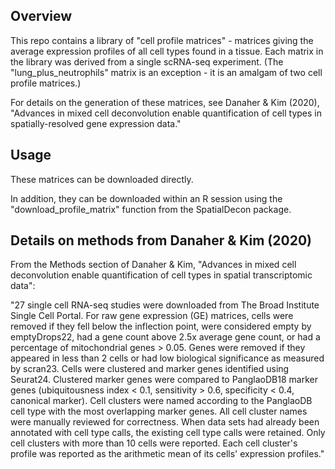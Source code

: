 ## Overview

This repo contains a library of "cell profile matrices" - matrices giving the average expression profiles of all cell types found in a tissue. 
Each matrix in the library was derived from a single scRNA-seq experiment.
(The "lung_plus_neutrophils" matrix is an exception - it is an amalgam of two cell profile matrices.)

For details on the generation of these matrices, see Danaher & Kim (2020), "Advances in mixed cell deconvolution enable quantification of cell types in spatially-resolved gene expression data."


## Usage

These matrices can be downloaded directly. 

In addition, they can be downloaded within an R session using the "download_profile_matrix" function from the SpatialDecon package. 


## Details on methods from Danaher & Kim (2020)

From the Methods section of Danaher & Kim, "Advances in mixed cell deconvolution enable quantification of cell types in
spatial transcriptomic data":

"27 single cell RNA-seq studies were downloaded from The Broad Institute Single Cell Portal. For raw gene expression (GE) matrices, cells were removed if they fell below the inflection point, were considered empty by emptyDrops22, had a gene count above 2.5x average gene count, or had a percentage of mitochondrial genes > 0.05. Genes were removed if they appeared in less than 2 cells or had low biological significance as measured by scran23. Cells were clustered and marker genes identified using Seurat24. Clustered marker genes were compared to PanglaoDB18 marker genes (ubiquitousness index < 0.1, sensitivity > 0.6, specificity < 0.4, canonical marker). Cell clusters were named according to the PanglaoDB cell type with the most overlapping marker genes. All cell cluster names were manually reviewed for correctness. When data sets had already been annotated with cell type calls, the existing cell type calls were retained. Only cell clusters with more than 10 cells were reported. Each cell cluster's profile was reported as the arithmetic mean of its cells' expression profiles."
